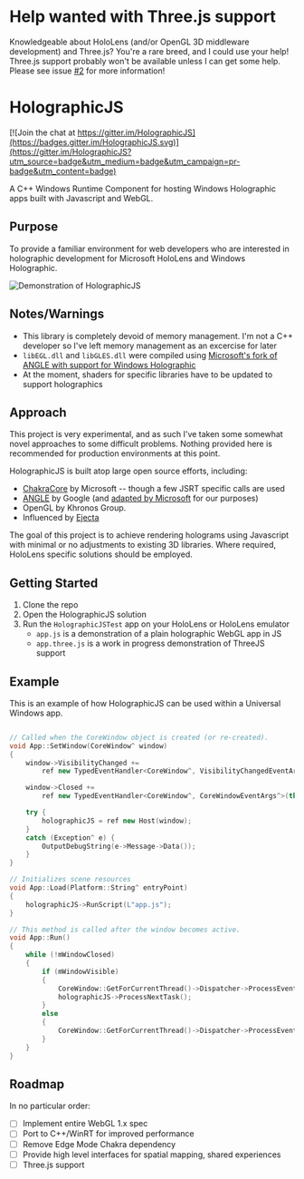 # Help wanted with Three.js support

Knowledgeable about HoloLens (and/or OpenGL 3D middleware development) and Three.js? You're a rare breed, and I could use your help! Three.js support probably won't be available unless I can get some help. Please see issue [#2](https://github.com/lwansbrough/HolographicJS/issues/2) for more information!

# HolographicJS

[![Join the chat at https://gitter.im/HolographicJS](https://badges.gitter.im/HolographicJS.svg)](https://gitter.im/HolographicJS?utm_source=badge&utm_medium=badge&utm_campaign=pr-badge&utm_content=badge)

A C++ Windows Runtime Component for hosting Windows Holographic apps built with Javascript and WebGL.

## Purpose

To provide a familiar environment for web developers who are interested in holographic development for Microsoft HoloLens and Windows Holographic.

![Demonstration of HolographicJS](/demo.gif?raw=true)

## Notes/Warnings

- This library is completely devoid of memory management. I'm not a C++ developer so I've left memory management as an excercise for later
- `libEGL.dll` and `libGLES.dll` were compiled using [Microsoft's fork of ANGLE with support for Windows Holographic](https://github.com/microsoft/angle/tree/ms-holographic-experimental)
- At the moment, shaders for specific libraries have to be updated to support holographics

## Approach

This project is very experimental, and as such I've taken some somewhat novel approaches to some difficult problems. Nothing provided here is recommended for production environments at this point.

HolographicJS is built atop large open source efforts, including:

- [ChakraCore](https://github.com/Microsoft/ChakraCore) by Microsoft -- though a few JSRT specific calls are used
- [ANGLE](https://github.com/google/angle) by Google (and [adapted by Microsoft](https://github.com/microsoft/angle) for our purposes)
- OpenGL by Khronos Group.
- Influenced by [Ejecta](https://github.com/phoboslab/Ejecta)

The goal of this project is to achieve rendering holograms using Javascript with minimal or no adjustments to existing 3D libraries. Where required, HoloLens specific solutions should be employed.

## Getting Started

1. Clone the repo
2. Open the HolographicJS solution
3. Run the `HolographicJSTest` app on your HoloLens or HoloLens emulator
   - `app.js` is a demonstration of a plain holographic WebGL app in JS
   - `app.three.js` is a work in progress demonstration of ThreeJS support

## Example

This is an example of how HolographicJS can be used within a Universal Windows app.

```c++

// Called when the CoreWindow object is created (or re-created).
void App::SetWindow(CoreWindow^ window)
{
    window->VisibilityChanged +=
        ref new TypedEventHandler<CoreWindow^, VisibilityChangedEventArgs^>(this, &App::OnVisibilityChanged);

    window->Closed += 
        ref new TypedEventHandler<CoreWindow^, CoreWindowEventArgs^>(this, &App::OnWindowClosed);

	try {
		holographicJS = ref new Host(window);
	}
	catch (Exception^ e) {
		OutputDebugString(e->Message->Data());
	}
}

// Initializes scene resources
void App::Load(Platform::String^ entryPoint)
{
	holographicJS->RunScript(L"app.js");
}

// This method is called after the window becomes active.
void App::Run()
{
    while (!mWindowClosed)
    {
        if (mWindowVisible)
        {
			CoreWindow::GetForCurrentThread()->Dispatcher->ProcessEvents(CoreProcessEventsOption::ProcessAllIfPresent);
			holographicJS->ProcessNextTask();
		}
        else
        {
            CoreWindow::GetForCurrentThread()->Dispatcher->ProcessEvents(CoreProcessEventsOption::ProcessOneAndAllPending);
        }
    }
}
```

## Roadmap

In no particular order:

- [ ] Implement entire WebGL 1.x spec
- [ ] Port to C++/WinRT for improved performance
- [ ] Remove Edge Mode Chakra dependency
- [ ] Provide high level interfaces for spatial mapping, shared experiences
- [ ] Three.js support
